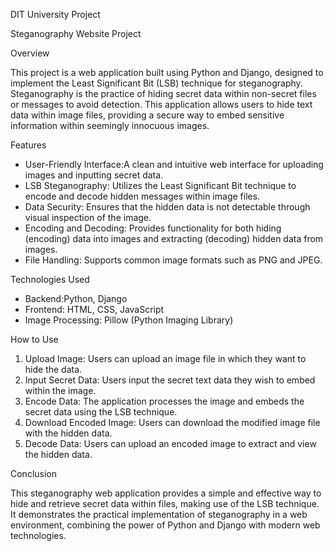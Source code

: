 DIT University Project

Steganography Website Project

Overview

This project is a web application built using Python and Django, designed to implement the Least Significant Bit (LSB) technique for steganography. Steganography is the practice of hiding secret data within non-secret files or messages to avoid detection. This application allows users to hide text data within image files, providing a secure way to embed sensitive information within seemingly innocuous images.

Features

- User-Friendly Interface:A clean and intuitive web interface for uploading images and inputting secret data.
- LSB Steganography: Utilizes the Least Significant Bit technique to encode and decode hidden messages within image files.
- Data Security: Ensures that the hidden data is not detectable through visual inspection of the image.
- Encoding and Decoding: Provides functionality for both hiding (encoding) data into images and extracting (decoding) hidden data from images.
- File Handling: Supports common image formats such as PNG and JPEG.

Technologies Used

- Backend:Python, Django
- Frontend: HTML, CSS, JavaScript
- Image Processing: Pillow (Python Imaging Library)

How to Use

1. Upload Image: Users can upload an image file in which they want to hide the data.
2. Input Secret Data: Users input the secret text data they wish to embed within the image.
3. Encode Data: The application processes the image and embeds the secret data using the LSB technique.
4. Download Encoded Image: Users can download the modified image file with the hidden data.
5. Decode Data: Users can upload an encoded image to extract and view the hidden data.


 Conclusion

This steganography web application provides a simple and effective way to hide and retrieve secret data within  files, making use of the LSB technique. It demonstrates the practical implementation of steganography in a web environment, combining the power of Python and Django with modern web technologies.


